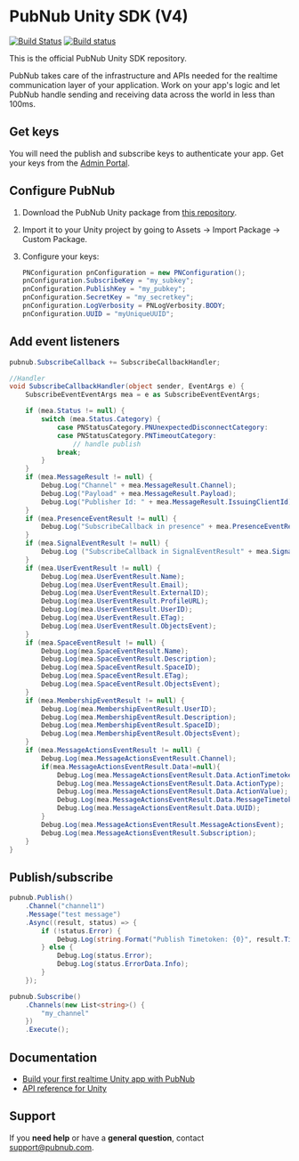 # PubNub Unity SDK (V4)

[![Build Status](https://travis-ci.com/pubnub/unity.svg?branch=master)](https://travis-ci.com/pubnub/unity)  [![Build status](https://ci.appveyor.com/api/projects/status/1p3494pnt6rgqdsm/branch/master?svg=true)](https://ci.appveyor.com/project/PubNub/unity)

This is the official PubNub Unity SDK repository.

PubNub takes care of the infrastructure and APIs needed for the realtime communication layer of your application. Work on your app's logic and let PubNub handle sending and receiving data across the world in less than 100ms.

## Get keys

You will need the publish and subscribe keys to authenticate your app. Get your keys from the [Admin Portal](https://dashboard.pubnub.com/login).

## Configure PubNub

1. Download the PubNub Unity package from [this repository](https://github.com/pubnub/unity/releases/download/v6.0.4/PubNub.unitypackage).

2. Import it to your Unity project by going to Assets -> Import Package -> Custom Package.

3. Configure your keys:

    ```csharp
    PNConfiguration pnConfiguration = new PNConfiguration();
    pnConfiguration.SubscribeKey = "my_subkey";
    pnConfiguration.PublishKey = "my_pubkey";
    pnConfiguration.SecretKey = "my_secretkey";
    pnConfiguration.LogVerbosity = PNLogVerbosity.BODY;
    pnConfiguration.UUID = "myUniqueUUID"; 
    ```

## Add event listeners

```csharp
pubnub.SubscribeCallback += SubscribeCallbackHandler;

//Handler
void SubscribeCallbackHandler(object sender, EventArgs e) {
	SubscribeEventEventArgs mea = e as SubscribeEventEventArgs;

	if (mea.Status != null) {
		switch (mea.Status.Category) {
			case PNStatusCategory.PNUnexpectedDisconnectCategory:
			case PNStatusCategory.PNTimeoutCategory:
				// handle publish
			break;
		}
	}
	if (mea.MessageResult != null) {
		Debug.Log("Channel" + mea.MessageResult.Channel);
		Debug.Log("Payload" + mea.MessageResult.Payload);
		Debug.Log("Publisher Id: " + mea.MessageResult.IssuingClientId);
	}
	if (mea.PresenceEventResult != null) {
		Debug.Log("SubscribeCallback in presence" + mea.PresenceEventResult.Channel + mea.PresenceEventResult.Occupancy + mea.PresenceEventResult.Event);
	}
	if (mea.SignalEventResult != null) {					
		Debug.Log ("SubscribeCallback in SignalEventResult" + mea.SignalEventResult.Channel + mea.SignalEventResult.Payload);
	}
	if (mea.UserEventResult != null) {					
		Debug.Log(mea.UserEventResult.Name);
		Debug.Log(mea.UserEventResult.Email);
		Debug.Log(mea.UserEventResult.ExternalID);
		Debug.Log(mea.UserEventResult.ProfileURL);
		Debug.Log(mea.UserEventResult.UserID);
		Debug.Log(mea.UserEventResult.ETag);
		Debug.Log(mea.UserEventResult.ObjectsEvent);
	}
	if (mea.SpaceEventResult != null) {					
		Debug.Log(mea.SpaceEventResult.Name);
		Debug.Log(mea.SpaceEventResult.Description);
		Debug.Log(mea.SpaceEventResult.SpaceID);
		Debug.Log(mea.SpaceEventResult.ETag);
		Debug.Log(mea.SpaceEventResult.ObjectsEvent);
	} 
	if (mea.MembershipEventResult != null) {					
		Debug.Log(mea.MembershipEventResult.UserID);
		Debug.Log(mea.MembershipEventResult.Description);
		Debug.Log(mea.MembershipEventResult.SpaceID);
		Debug.Log(mea.MembershipEventResult.ObjectsEvent);
	}
	if (mea.MessageActionsEventResult != null) {					
		Debug.Log(mea.MessageActionsEventResult.Channel);
		if(mea.MessageActionsEventResult.Data!=null){
			Debug.Log(mea.MessageActionsEventResult.Data.ActionTimetoken);
			Debug.Log(mea.MessageActionsEventResult.Data.ActionType);
			Debug.Log(mea.MessageActionsEventResult.Data.ActionValue);
			Debug.Log(mea.MessageActionsEventResult.Data.MessageTimetoken);
			Debug.Log(mea.MessageActionsEventResult.Data.UUID);
		}
		Debug.Log(mea.MessageActionsEventResult.MessageActionsEvent);
		Debug.Log(mea.MessageActionsEventResult.Subscription);
	}
}
```

## Publish/subscribe

```csharp
pubnub.Publish()
	.Channel("channel1")
	.Message("test message")
	.Async((result, status) => {    
		if (!status.Error) {
			Debug.Log(string.Format("Publish Timetoken: {0}", result.Timetoken));
		} else {
			Debug.Log(status.Error);
			Debug.Log(status.ErrorData.Info);
		}
	});

pubnub.Subscribe()
    .Channels(new List<string>() {
        "my_channel"
    })
    .Execute();
```

## Documentation

* [Build your first realtime Unity app with PubNub](https://www.pubnub.com/docs/platform/quickstarts/unity)
* [API reference for Unity](https://www.pubnub.com/docs/unity3d-c-sharp/pubnub-c-sharp-sdk)

## Support

If you **need help** or have a **general question**, contact support@pubnub.com.
